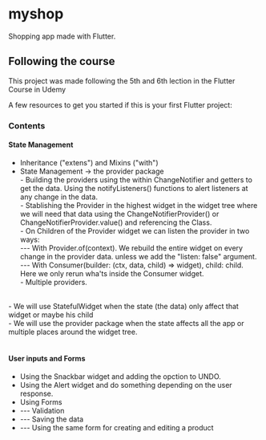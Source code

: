 # myshop

Shopping app made with Flutter.

## Following the course

This project was made following the 5th and 6th lection in the Flutter Course in Udemy

A few resources to get you started if this is your first Flutter project:

### Contents
#### State Management
- Inheritance ("extens") and Mixins ("with")
- State Management -> the provider package
<br> - Building the providers using the within ChangeNotifier and getters to get the data. Using the notifyListeners() functions to alert listeners at any change in the data.
<br> - Stablishing the Provider in the highest widget in the widget tree where we will need that data using the ChangeNotifierProvider() or ChangeNotifierProvider.value() and referencing the Class.
<br> - On Children of the Provider widget we can listen the provider in two ways:
<br>    --- With Provider.of<ClassName>(context). We rebuild the entire widget on every change in the provider data. unless we add the "listen: false" argument.
<br>    --- With Consumer<ClassName>(builder: (ctx, data, child) => widget), child: child. Here we only rerun wha'ts inside the Consumer widget.
<br> - Multiple providers.
<br>
- We will use StatefulWidget when the state (the data) only affect that widget or maybe his child<br>
- We will use the provider package when the state affects all the app or multiple places around the widget tree.
<br>
<br>

#### User inputs and Forms
- Using the Snackbar widget and adding the opction to UNDO.
- Using the Alert widget and do something depending on the user response.
- Using Forms 
- --- Validation
- --- Saving the data
- --- Using the same form for creating and editing a product



